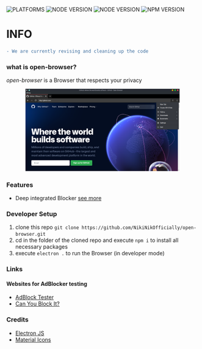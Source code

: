 ![PLATFORMS](https://img.shields.io/badge/platform-linux%20x86__x64%20%7C%20windows%20x86__x64-%23375b91) ![NODE VERSION](https://img.shields.io/badge/Electron-v11.1.1-blue?style=flat) ![NODE VERSION](https://img.shields.io/badge/NodeJS-v14.15.3-green?style=flat) ![NPM VERSION](https://img.shields.io/badge/npm-v6.14.11-orange?style=flat)
# INFO
```diff
- We are currently revising and cleaning up the code
```
### what is open-browser?
*open-browser* is a Browser that respects your privacy

<p align="center">
  <img width="80%" src="/git_data/Screenshot_20210502_153830.png" />
</p>

### Features
- Deep integrated Blocker [see more](../../wiki/Deep-Integrated-Blocker)

### Developer Setup
1. clone this repo `git clone https://github.com/NikiNikOfficially/open-browser.git`
2. cd in the folder of the cloned repo and execute `npm i` to install all necessary packages
3. execute `electron .` to run the Browser (in developer mode)

### Links
#### Websites for AdBlocker testing
- [AdBlock Tester](https://adblock-tester.com/)
- [Can You Block It?](https://canyoublockit.com/)

### Credits
- [Electron JS](https://www.electronjs.org/)
- [Material Icons](https://material.io/resources/icons/)
